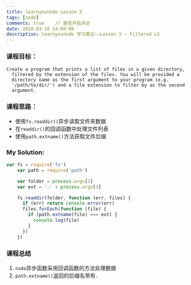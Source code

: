 ```yaml
---
title: learnyounode Lesson 5
tags: [node]
comments: true    // 是否开启评论
date: 2018-03-16 14:04:09
description: learnyounode 学习笔记——Lesson 5 – Filtered LS
---
```



### 课程目标：
```
Create a program that prints a list of files in a given directory,
  filtered by the extension of the files. You will be provided a
  directory name as the first argument to your program (e.g.
  '/path/to/dir/') and a file extension to filter by as the second
  argument.
```
### 课程思路：
* 使用`fs.readdir()`异步读取文件夹数据
* 在`readdir()`的回调函数中处理文件列表
* 使用`path.extname()`方法获取文件后缀

### My Solution:
```javascript
var fs = require('fs')
    var path = require('path')

    var folder = process.argv[2]
    var ext = '.' + process.argv[3]

    fs.readdir(folder, function (err, files) {
      if (err) return console.error(err)
      files.forEach(function (file) {
        if (path.extname(file) === ext) {
          console.log(file)
        }
      })
    })
```
### 课程总结
1. `node`异步函数采用回调函数的方法处理数据
2. `path.extname()`返回的后缀名带有`.`